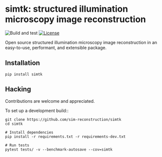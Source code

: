 # simtk: structured illumination microscopy image reconstruction

![Build and test](https://github.com/sim-reconstruction/simtk/workflows/Build%20and%20test/badge.svg)
[![License](https://img.shields.io/badge/License-Apache%202.0-blue.svg)](https://github.com/sim-reconstruction/simtk/blob/master/LICENSE)

Open source structured illumination microscopy image reconstruction in an
easy-to-use, performant, and extensible package.

Installation
------------

```
pip install simtk
```

Hacking
-------

Contributions are welcome and appreciated.

To set up a development build::

```
git clone https://github.com/sim-reconstruction/simtk
cd simtk

# Install dependencies
pip install -r requirements.txt -r requirements-dev.txt

# Run tests
pytest tests/ -v --benchmark-autosave --cov=simtk
```
